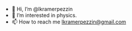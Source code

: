 - 👋 Hi, I’m @lkramerpezzin
- 👀 I’m interested in physics.
- 📫 How to reach me lkramerpezzin@gmail.com

<!---
lkramerpezzin/lkramerpezzin is a ✨ special ✨ repository because its `README.md` (this file) appears on your GitHub profile.
You can click the Preview link to take a look at your changes.
--->
